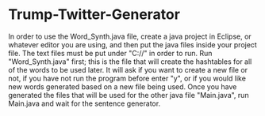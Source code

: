 # Trump-Twitter-Generator

In order to use the Word_Synth.java file, create a java project in Eclipse, or whatever editor you are using, and then put the java files inside your project file. The text files must be put under "C://" in order to run. Run "Word_Synth.java" first; this is the file that will create the hashtables for all of the words to be used later. It will ask if you want to create a new file or not, if you have not run the program before enter "y", or if you would like new words generated based on a new file being used. Once you have generated the files that will be used for the other java file "Main.java", run Main.java and wait for the sentence generator.
